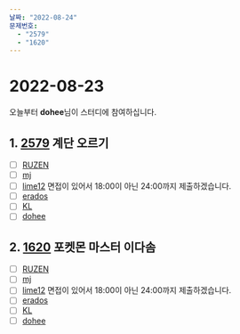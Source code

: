 ```yaml
---
날짜: "2022-08-24"
문제번호: 
  - "2579"
  - "1620"
---
```


# 2022-08-23

오늘부터 **dohee**님이 스터디에 참여하십니다.

## 1. [2579](https://www.acmicpc.net/problem/2579) 계단 오르기

- [ ] [RUZEN](./2579_RUZEN.md)
- [ ] [mj](./2579_mj.md)
- [ ] [lime12](./2579_lime12.md) 면접이 있어서 18:00이 아닌 24:00까지 제출하겠습니다.
- [ ] [erados](./2579_erados.md)
- [ ] [KL](./2579_KL.md)
- [ ] [dohee](./2579_dohee.md)

## 2. [1620](https://www.acmicpc.net/problem/1620) 포켓몬 마스터 이다솜

- [ ] [RUZEN](./1620_RUZEN.md)
- [ ] [mj](./1620_mj.md)
- [ ] [lime12](./1620_lime12.md) 면접이 있어서 18:00이 아닌 24:00까지 제출하겠습니다.
- [ ] [erados](./1620_erados.md)
- [ ] [KL](./1620_KL.md)
- [ ] [dohee](./1620_dohee.md)